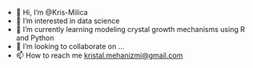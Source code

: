 - 👋 Hi, I’m @Kris-Milica
- 👀 I’m interested in data science 
- 🌱 I’m currently learning modeling crystal growth mechanisms using R and Python
- 💞️ I’m looking to collaborate on ...
- 📫 How to reach me kristal.mehanizmi@gmail.com

<!---
Kris-Milica/Kris-Milica is a ✨ special ✨ repository because its `README.md` (this file) appears on your GitHub profile.
You can click the Preview link to take a look at your changes.
--->
